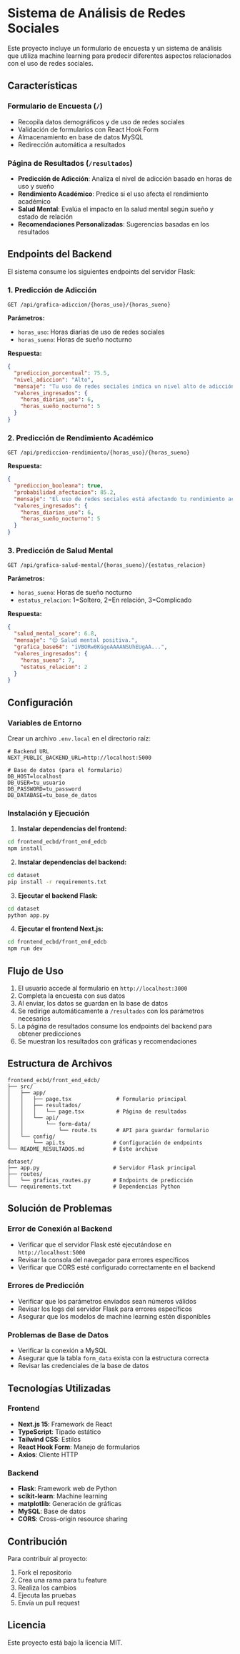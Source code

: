 # Sistema de Análisis de Redes Sociales

Este proyecto incluye un formulario de encuesta y un sistema de análisis que utiliza machine learning para predecir diferentes aspectos relacionados con el uso de redes sociales.

## Características

### Formulario de Encuesta (`/`)
- Recopila datos demográficos y de uso de redes sociales
- Validación de formularios con React Hook Form
- Almacenamiento en base de datos MySQL
- Redirección automática a resultados

### Página de Resultados (`/resultados`)
- **Predicción de Adicción**: Analiza el nivel de adicción basado en horas de uso y sueño
- **Rendimiento Académico**: Predice si el uso afecta el rendimiento académico
- **Salud Mental**: Evalúa el impacto en la salud mental según sueño y estado de relación
- **Recomendaciones Personalizadas**: Sugerencias basadas en los resultados

## Endpoints del Backend

El sistema consume los siguientes endpoints del servidor Flask:

### 1. Predicción de Adicción
```
GET /api/grafica-adiccion/{horas_uso}/{horas_sueno}
```
**Parámetros:**
- `horas_uso`: Horas diarias de uso de redes sociales
- `horas_sueno`: Horas de sueño nocturno

**Respuesta:**
```json
{
  "prediccion_porcentual": 75.5,
  "nivel_adiccion": "Alto",
  "mensaje": "Tu uso de redes sociales indica un nivel alto de adicción...",
  "valores_ingresados": {
    "horas_diarias_uso": 6,
    "horas_sueño_nocturno": 5
  }
}
```

### 2. Predicción de Rendimiento Académico
```
GET /api/prediccion-rendimiento/{horas_uso}/{horas_sueno}
```
**Respuesta:**
```json
{
  "prediccion_booleana": true,
  "probabilidad_afectacion": 85.2,
  "mensaje": "El uso de redes sociales está afectando tu rendimiento académico...",
  "valores_ingresados": {
    "horas_diarias_uso": 6,
    "horas_sueño_nocturno": 5
  }
}
```

### 3. Predicción de Salud Mental
```
GET /api/grafica-salud-mental/{horas_sueno}/{estatus_relacion}
```
**Parámetros:**
- `horas_sueno`: Horas de sueño nocturno
- `estatus_relacion`: 1=Soltero, 2=En relación, 3=Complicado

**Respuesta:**
```json
{
  "salud_mental_score": 6.8,
  "mensaje": "😊 Salud mental positiva.",
  "grafica_base64": "iVBORw0KGgoAAAANSUhEUgAA...",
  "valores_ingresados": {
    "horas_sueno": 7,
    "estatus_relacion": 2
  }
}
```

## Configuración

### Variables de Entorno
Crear un archivo `.env.local` en el directorio raíz:

```env
# Backend URL
NEXT_PUBLIC_BACKEND_URL=http://localhost:5000

# Base de datos (para el formulario)
DB_HOST=localhost
DB_USER=tu_usuario
DB_PASSWORD=tu_password
DB_DATABASE=tu_base_de_datos
```

### Instalación y Ejecución

1. **Instalar dependencias del frontend:**
```bash
cd frontend_ecbd/front_end_edcb
npm install
```

2. **Instalar dependencias del backend:**
```bash
cd dataset
pip install -r requirements.txt
```

3. **Ejecutar el backend Flask:**
```bash
cd dataset
python app.py
```

4. **Ejecutar el frontend Next.js:**
```bash
cd frontend_ecbd/front_end_edcb
npm run dev
```

## Flujo de Uso

1. El usuario accede al formulario en `http://localhost:3000`
2. Completa la encuesta con sus datos
3. Al enviar, los datos se guardan en la base de datos
4. Se redirige automáticamente a `/resultados` con los parámetros necesarios
5. La página de resultados consume los endpoints del backend para obtener predicciones
6. Se muestran los resultados con gráficas y recomendaciones

## Estructura de Archivos

```
frontend_ecbd/front_end_edcb/
├── src/
│   ├── app/
│   │   ├── page.tsx              # Formulario principal
│   │   ├── resultados/
│   │   │   └── page.tsx          # Página de resultados
│   │   └── api/
│   │       └── form-data/
│   │           └── route.ts      # API para guardar formulario
│   └── config/
│       └── api.ts               # Configuración de endpoints
└── README_RESULTADOS.md         # Este archivo

dataset/
├── app.py                       # Servidor Flask principal
├── routes/
│   └── graficas_routes.py       # Endpoints de predicción
└── requirements.txt             # Dependencias Python
```

## Solución de Problemas

### Error de Conexión al Backend
- Verificar que el servidor Flask esté ejecutándose en `http://localhost:5000`
- Revisar la consola del navegador para errores específicos
- Verificar que CORS esté configurado correctamente en el backend

### Errores de Predicción
- Verificar que los parámetros enviados sean números válidos
- Revisar los logs del servidor Flask para errores específicos
- Asegurar que los modelos de machine learning estén disponibles

### Problemas de Base de Datos
- Verificar la conexión a MySQL
- Asegurar que la tabla `form_data` exista con la estructura correcta
- Revisar las credenciales de la base de datos

## Tecnologías Utilizadas

### Frontend
- **Next.js 15**: Framework de React
- **TypeScript**: Tipado estático
- **Tailwind CSS**: Estilos
- **React Hook Form**: Manejo de formularios
- **Axios**: Cliente HTTP

### Backend
- **Flask**: Framework web de Python
- **scikit-learn**: Machine learning
- **matplotlib**: Generación de gráficas
- **MySQL**: Base de datos
- **CORS**: Cross-origin resource sharing

## Contribución

Para contribuir al proyecto:

1. Fork el repositorio
2. Crea una rama para tu feature
3. Realiza los cambios
4. Ejecuta las pruebas
5. Envía un pull request

## Licencia

Este proyecto está bajo la licencia MIT. 